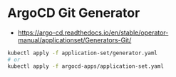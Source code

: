 # ArgoCD Git Generator

- https://argo-cd.readthedocs.io/en/stable/operator-manual/applicationset/Generators-Git/

```sh
kubectl apply -f application-set/generator.yaml
# or
kubectl apply -f argocd-apps/application-set.yaml
```

